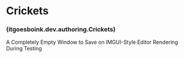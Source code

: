 # Crickets
### (itgoesboink.dev.authoring.Crickets) 
A Completely Empty Window to Save on IMGUI-Style Editor Rendering During Testing